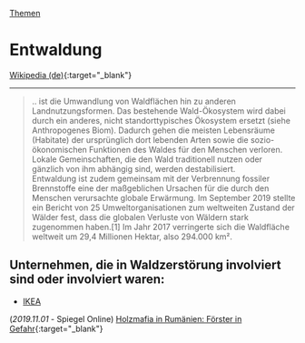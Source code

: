 [Themen](../themen.html)   

# Entwaldung

[Wikipedia (de)](https://de.wikipedia.org/wiki/Entwaldung){:target="_blank"}   

---

> .. ist die Umwandlung von Waldflächen hin zu anderen Landnutzungsformen. Das bestehende Wald-Ökosystem wird dabei durch ein anderes, nicht standorttypisches Ökosystem ersetzt (siehe Anthropogenes Biom). Dadurch gehen die meisten Lebensräume (Habitate) der ursprünglich dort lebenden Arten sowie die sozio-ökonomischen Funktionen des Waldes für den Menschen verloren. Lokale Gemeinschaften, die den Wald traditionell nutzen oder gänzlich von ihm abhängig sind, werden destabilisiert.   
Entwaldung ist zudem gemeinsam mit der Verbrennung fossiler Brennstoffe eine der maßgeblichen Ursachen für die durch den Menschen verursachte globale Erwärmung. Im September 2019 stellte ein Bericht von 25 Umweltorganisationen zum weltweiten Zustand der Wälder fest, dass die globalen Verluste von Wäldern stark zugenommen haben.[1] Im Jahr 2017 verringerte sich die Waldfläche weltweit um 29,4 Millionen Hektar, also 294.000 km².

## Unternehmen, die in Waldzerstörung involviert sind oder involviert waren:
* [IKEA](../konzerne/ikea#waldzerstoerung)


(_2019.11.01_ - Spiegel Online) [Holzmafia in Rumänien: Förster in Gefahr](https://www.spiegel.de/panorama/justiz/holzmafia-in-rumaenien-zwei-morde-an-foerstern-a-1294047.html){:target="_blank"}   
